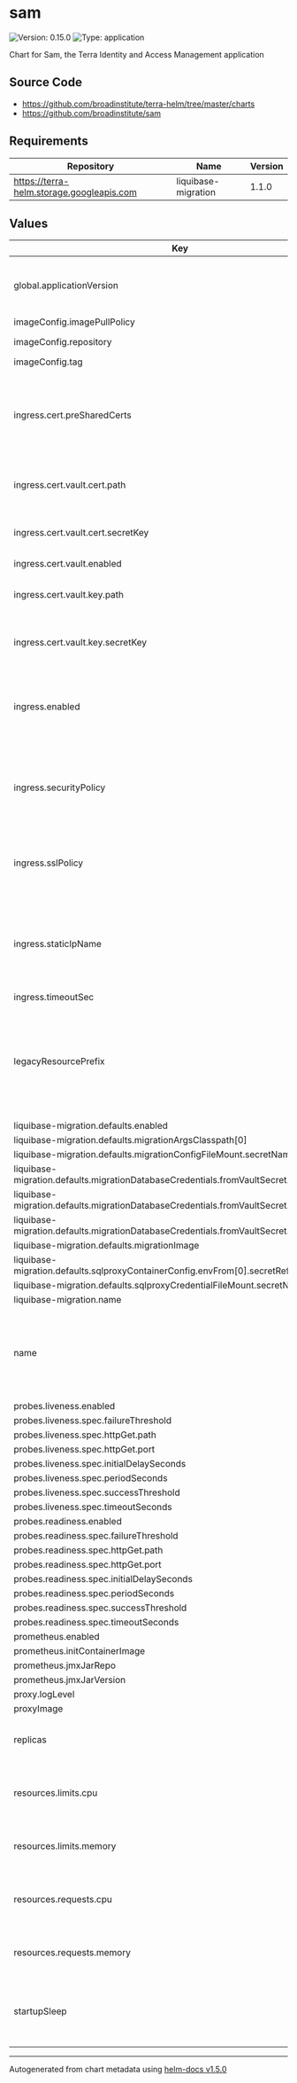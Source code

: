# sam

![Version: 0.15.0](https://img.shields.io/badge/Version-0.15.0-informational?style=flat-square) ![Type: application](https://img.shields.io/badge/Type-application-informational?style=flat-square)

Chart for Sam, the Terra Identity and Access Management application

## Source Code

* <https://github.com/broadinstitute/terra-helm/tree/master/charts>
* <https://github.com/broadinstitute/sam>

## Requirements

| Repository | Name | Version |
|------------|------|---------|
| https://terra-helm.storage.googleapis.com | liquibase-migration | 1.1.0 |

## Values

| Key | Type | Default | Description |
|-----|------|---------|-------------|
| global.applicationVersion | string | `"latest"` | What version of the Sam application to deploy |
| imageConfig.imagePullPolicy | string | `"Always"` |  |
| imageConfig.repository | string | `"gcr.io/broad-dsp-gcr-public/sam"` | Image repository |
| imageConfig.tag | string | global.applicationVersion | Image tag. |
| ingress.cert.preSharedCerts | list | `[]` | Array of pre-shared GCP SSL certificate names to associate with the Ingress |
| ingress.cert.vault.cert.path | string | `nil` | Path to secret containing .crt |
| ingress.cert.vault.cert.secretKey | string | `nil` | Key in secret containing .crt |
| ingress.cert.vault.enabled | bool | `true` |  |
| ingress.cert.vault.key.path | string | `nil` | Path to secret containing .key |
| ingress.cert.vault.key.secretKey | string | `nil` | Key in secret containing .key |
| ingress.enabled | bool | `true` | Whether to create Ingress, Service and associated config resources |
| ingress.securityPolicy | string | `nil` | Name of a GCP CloudArmor policy to associate with this Ingress |
| ingress.sslPolicy | string | `nil` | Name of a GCP SSL policy to associate with the Ingress |
| ingress.staticIpName | string | `nil` | Required. Name of the static IP, allocated in GCP, to associate with the Ingress |
| ingress.timeoutSec | int | `120` |  |
| legacyResourcePrefix | string | `nil` | What prefix to use to refer to secrets rendered from firecloud-develop @default .Chart.Name |
| liquibase-migration.defaults.enabled | bool | `false` |  |
| liquibase-migration.defaults.migrationArgsClasspath[0] | string | `"$(find /sam -name 'sam*.jar')"` |  |
| liquibase-migration.defaults.migrationConfigFileMount.secretName | string | `"sam-app-ctmpls"` |  |
| liquibase-migration.defaults.migrationDatabaseCredentials.fromVaultSecret.passwordKey | string | `"password"` |  |
| liquibase-migration.defaults.migrationDatabaseCredentials.fromVaultSecret.path | string | `nil` |  |
| liquibase-migration.defaults.migrationDatabaseCredentials.fromVaultSecret.usernameKey | string | `"username"` |  |
| liquibase-migration.defaults.migrationImage | string | `"gcr.io/broad-dsp-gcr-public/sam"` |  |
| liquibase-migration.defaults.sqlproxyContainerConfig.envFrom[0].secretRef.name | string | `"sam-sqlproxy-env"` |  |
| liquibase-migration.defaults.sqlproxyCredentialFileMount.secretName | string | `"sam-sqlproxy-ctmpls"` |  |
| liquibase-migration.name | string | `"sam"` |  |
| name | string | `"sam"` | A name for the deployment that will be substituted into resuorce definitions |
| probes.liveness.enabled | bool | `false` |  |
| probes.liveness.spec.failureThreshold | int | `30` |  |
| probes.liveness.spec.httpGet.path | string | `"/version"` |  |
| probes.liveness.spec.httpGet.port | int | `8080` |  |
| probes.liveness.spec.initialDelaySeconds | int | `20` |  |
| probes.liveness.spec.periodSeconds | int | `10` |  |
| probes.liveness.spec.successThreshold | int | `1` |  |
| probes.liveness.spec.timeoutSeconds | int | `5` |  |
| probes.readiness.enabled | bool | `true` |  |
| probes.readiness.spec.failureThreshold | int | `6` |  |
| probes.readiness.spec.httpGet.path | string | `"/status"` |  |
| probes.readiness.spec.httpGet.port | int | `8080` |  |
| probes.readiness.spec.initialDelaySeconds | int | `20` |  |
| probes.readiness.spec.periodSeconds | int | `10` |  |
| probes.readiness.spec.successThreshold | int | `1` |  |
| probes.readiness.spec.timeoutSeconds | int | `5` |  |
| prometheus.enabled | bool | `true` |  |
| prometheus.initContainerImage | string | `"alpine:3.12.0"` |  |
| prometheus.jmxJarRepo | string | `"https://repo1.maven.org/maven2/io/prometheus/jmx/jmx_prometheus_javaagent"` |  |
| prometheus.jmxJarVersion | string | `"0.13.0"` |  |
| proxy.logLevel | string | `"warn"` |  |
| proxyImage | string | `"broadinstitute/openidc-proxy:tcell_3_1_0"` |  |
| replicas | int | `0` | Number of replicas for the deployment |
| resources.limits.cpu | int | `4` | Number of CPU units to limit the deployment to |
| resources.limits.memory | string | `"16Gi"` | Memory to limit the deployment to |
| resources.requests.cpu | int | `4` | Number of CPU units to request for the deployment |
| resources.requests.memory | string | `"16Gi"` | Memory to request for the deployment |
| startupSleep | int | `30` | Allows CloudSQL proxy time to start up. See DDO-1352 |

----------------------------------------------
Autogenerated from chart metadata using [helm-docs v1.5.0](https://github.com/norwoodj/helm-docs/releases/v1.5.0)
